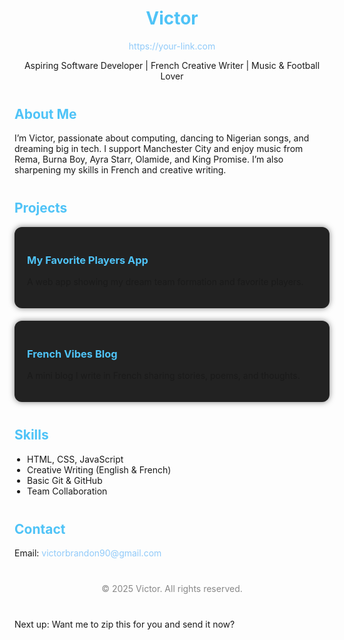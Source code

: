 
<!DOCTYPE html>
<html lang="en">
<head>
  <meta charset="UTF-8" />
  <meta name="viewport" content="width=device-width, initial-scale=1.0" />
  <title>Victor's Portfolio</title>
  <style>
    @import url('https://fonts.googleapis.com/css2?family=Poppins:wght@400;600&display=swap');

    body {
      margin: 0;
      font-family: 'Poppins', sans-serif;
      background-color: #111;
      color: #fff;
      padding: 20px;
    }

    header, section, footer {
      max-width: 800px;
      margin: auto;
      margin-bottom: 40px;
    }

    h1, h2, h3 {
      color: #4fc3f7;
    }

    a {
      color: #90caf9;
      text-decoration: none;
    }

    .card {
      background-color: #222;
      padding: 20px;
      border-radius: 12px;
      margin-bottom: 20px;
      box-shadow: 0 0 10px rgba(0,0,0,0.5);
    }

    ul {
      padding-left: 20px;
    }

    footer {
      text-align: center;
      color: #888;
    }
  </style>
</head>
<body>

  <header>
    <h1>Victor</h1>
    <p><a href="https://your-link.com" target="_blank">https://your-link.com</a></p>
    <p>Aspiring Software Developer | French Creative Writer | Music & Football Lover</p>
  </header>

  <section>
    <h2>About Me</h2>
    <p>
      I’m Victor, passionate about computing, dancing to Nigerian songs, and dreaming big in tech.
      I support Manchester City and enjoy music from Rema, Burna Boy, Ayra Starr, Olamide, and King Promise.
      I’m also sharpening my skills in French and creative writing.
    </p>
  </section>

  <section>
    <h2>Projects</h2>
    <div class="card">
      <h3>My Favorite Players App</h3>
      <p>A web app showing my dream team formation and favorite players.</p>
    </div>
    <div class="card">
      <h3>French Vibes Blog</h3>
      <p>A mini blog I write in French sharing stories, poems, and thoughts.</p>
    </div>
  </section>

  <section>
    <h2>Skills</h2>
    <ul>
      <li>HTML, CSS, JavaScript</li>
      <li>Creative Writing (English & French)</li>
      <li>Basic Git & GitHub</li>
      <li>Team Collaboration</li>
    </ul>
  </section>

  <section>
    <h2>Contact</h2>
    <p>Email: <a href="mailto:victorbrandon90@gmail.com">victorbrandon90@gmail.com</a></p>
  </section>

  <footer>
    <p>&copy; 2025 Victor. All rights reserved.</p>
  </footer>

</body>
</html>

Next up: Want me to zip this for you and send it now?
